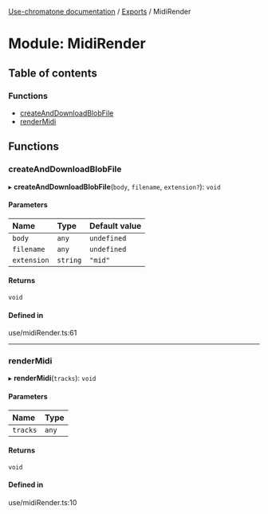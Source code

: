 [Use-chromatone documentation](../README.md) / [Exports](../modules.md) / MidiRender

# Module: MidiRender

## Table of contents

### Functions

- [createAndDownloadBlobFile](MidiRender.md#createanddownloadblobfile)
- [renderMidi](MidiRender.md#rendermidi)

## Functions

### createAndDownloadBlobFile

▸ **createAndDownloadBlobFile**(`body`, `filename`, `extension?`): `void`

#### Parameters

| Name | Type | Default value |
| :------ | :------ | :------ |
| `body` | `any` | `undefined` |
| `filename` | `any` | `undefined` |
| `extension` | `string` | `"mid"` |

#### Returns

`void`

#### Defined in

use/midiRender.ts:61

___

### renderMidi

▸ **renderMidi**(`tracks`): `void`

#### Parameters

| Name | Type |
| :------ | :------ |
| `tracks` | `any` |

#### Returns

`void`

#### Defined in

use/midiRender.ts:10
